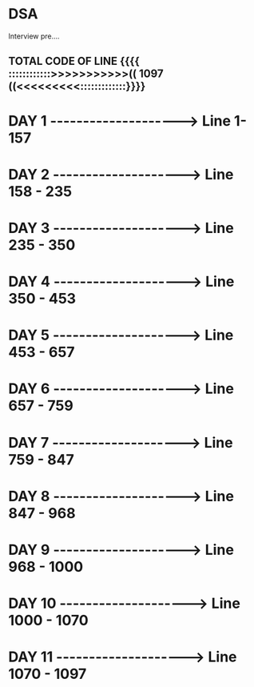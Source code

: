 # DSA

Interview pre....

## TOTAL CODE OF LINE {{{{ ::::::::::::>>>>>>>>>>>(( 1097 ((<<<<<<<<<:::::::::::::}}}}

# DAY 1 --------------------> Line 1- 157

# DAY 2 --------------------> Line 158 - 235

# DAY 3 --------------------> Line 235 - 350

# DAY 4 --------------------> Line 350 - 453

# DAY 5 --------------------> Line 453 - 657

# DAY 6 --------------------> Line 657 - 759

# DAY 7 --------------------> Line 759 - 847

# DAY 8 --------------------> Line 847 - 968

# DAY 9 --------------------> Line 968 - 1000

# DAY 10 --------------------> Line 1000 - 1070

# DAY 11 --------------------> Line 1070 - 1097
